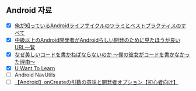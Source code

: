 ## Android 자료

- [X] [俺が知っているAndroidライフサイクルのツラミとベストプラクティスのすべて](http://qiita.com/yuya_presto/items/331301cb91bec335ecdf)
- [X] [中級以上のAndroid開発者がAndroidらしい開発のために見たほうが良いURL一覧](http://qiita.com/yuya_presto/items/ab2162078e5d5076c718)
- [X] [なぜ美しいコードを書かねばならないのか 〜僕の彼女がコードを書かなかった理由〜](http://qiita.com/yuya_presto/items/3ada09d9c22410e6c6f5)
- [X] [U Want To Learn](http://www.uwanttolearn.com/author/admin/)
- [ ] Android NavUtils
- [ ] [【Android】onCreateの引数の意味と開発者オプション【初心者向け】](http://qiita.com/yyyske/items/c6e342a9008bebef75bd)
